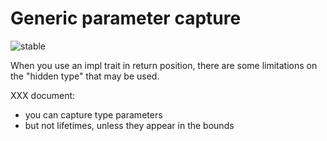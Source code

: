 # Generic parameter capture

![stable](https://img.shields.io/badge/status-stable-green)

When you use an impl trait in return position, there are some limitations on the "hidden type" that may be used. 

XXX document:

* you can capture type parameters
* but not lifetimes, unless they appear in the bounds
